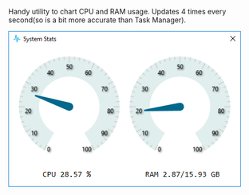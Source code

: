 Handy utility to chart CPU and RAM usage. Updates 4 times every second(so is a bit more accurate than Task Manager).

![System Stats](https://github.com/angeleno/SystemStatsWPF/blob/master/SystemStats.png)
